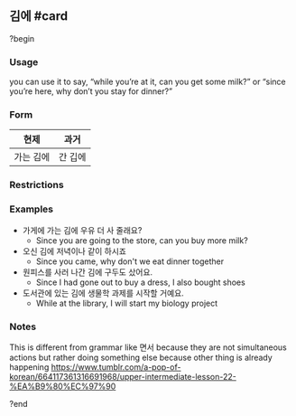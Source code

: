 ## 김에 #card
?begin
### Usage
you can use it to say, “while you’re at it, can you get some milk?” or “since you’re here, why don’t you stay for dinner?”
### Form
| 현제    | 과거   |
| ----- | ---- |
| 가는 김에 | 간 깁에 |
### Restrictions
### Examples
* 가게에 가는 김에 우유 더 사 줄래요?
	* Since you are going to the store, can you buy more milk?
* 오신 김에 저녁이나 같이 하시죠
	* Since you came, why don't we eat dinner together
* 원피스를 사러 나간 김에 구두도 샀어요.
	* Since I had gone out to buy a dress, I also bought shoes
* 도서관에 있는 김에 생물학 과제를 시작할 거예요.
	* While at the library, I will start my biology project
### Notes
This is different from grammar like 면서 because they are not simultaneous actions but rather doing something else because other thing is already happening
https://www.tumblr.com/a-pop-of-korean/664117361316691968/upper-intermediate-lesson-22-%EA%B9%80%EC%97%90
<!--SR:!2025-06-07,3,250-->
?end
